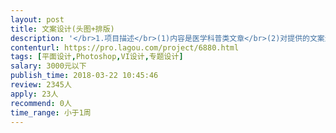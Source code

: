 ```yaml
---                
layout: post       
title: 文案设计(头图+排版)           
description: '</br>1.项目描述</br>(1)内容是医学科普类文章</br>(2)对提供的文案进行排版设计，需要有一个头图(类似于封面)。设计之前会提供主色调，设计风格，设计需要根据文案内容进行相应设计。</br>2.设计要求</br>(1)设计需要理解文案内容，作出相应设计</br>'     
contenturl: https://pro.lagou.com/project/6880.html      
tags: [平面设计,Photoshop,VI设计,专题设计]            
salary: 3000元以下          
publish_time: 2018-03-22 10:45:46         
review: 2345人                   
apply: 23人                   
recommend: 0人                   
time_range: 小于1周              
---                 
```

